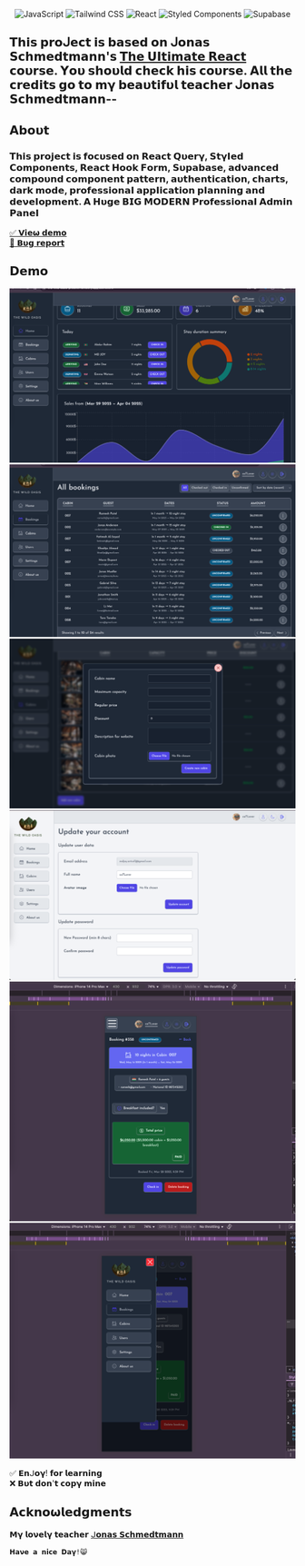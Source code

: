 <div align="center">
  
![JavaScript](https://img.shields.io/badge/JavaScript-F7DF1E?style=for-the-badge&logo=javascript&logoColor=black)
![Tailwind CSS](https://img.shields.io/badge/Tailwind_CSS-06B6D4?style=for-the-badge&logo=tailwindcss&logoColor=white)
![React](https://img.shields.io/badge/React-%2361DAFB.svg?style=for-the-badge&logo=React&logoColor=black)
![Styled Components](https://img.shields.io/badge/styled--components-DB7093?style=for-the-badge&logo=styled-components&logoColor=white)
![Supabase](https://img.shields.io/badge/Supabase-3ECF8E?style=for-the-badge&logo=supabase&logoColor=white)

</div>

## 𝗧𝗵𝗶𝘀 𝗽𝗿𝝾ᒍ𝗲𝗰𝘁 𝗶𝘀 𝗯𝗮𝘀𝗲𝗱 𝝾𝗻 ᒍ𝝾𝗻𝗮𝘀 𝗦𝗰𝗵𝗺𝗲𝗱𝘁𝗺𝗮𝗻𝗻'𝘀 [𝗧𝗵𝗲 𝗨𝝞𝘁𝗶𝗺𝗮𝘁𝗲 𝗥𝗲𝗮𝗰𝘁](https://www.udemy.com/user/jonasschmedtmann/) 𝗰𝝾𝞄𝗿𝘀𝗲. 𝝪𝝾𝞄 𝘀𝗵𝝾𝞄𝗹𝗱 𝗰𝗵𝗲𝗰𝗸 𝗵𝗶𝘀 𝗰𝝾𝞄𝗿𝘀𝗲. 𝝖𝗹𝗹 𝘁𝗵𝗲 𝗰𝗿𝗲𝗱𝗶𝘁𝘀 𝗴𝝾 𝘁𝝾 𝗺𝝲 𝗯𝗲𝗮𝞄𝘁𝗶𝗳𝞄𝗹 𝘁𝗲𝗮𝗰𝗵𝗲𝗿 ᒍ𝝾𝗻𝗮𝘀 𝗦𝗰𝗵𝗺𝗲𝗱𝘁𝗺𝗮𝗻𝗻--

## 𝝖𝗯𝝾𝞄𝘁
### 𝝩𝗵𝗶𝘀 𝗽𝗿𝝾𝗷𝗲𝗰𝘁 𝗶𝘀 𝗳𝝾𝗰𝞄𝘀𝗲𝗱 𝝾𝗻 𝗥𝗲𝗮𝗰𝘁 𝗤𝞄𝗲𝗿𝝲, 𝗦𝘁𝝲𝝞𝗲𝗱 𝗖𝗼𝗺𝗽𝗼𝗻𝗲𝗻𝘁𝘀, 𝗥𝗲𝗮𝗰𝘁 𝗛𝗼𝗼𝗸 𝗙𝗼𝗿𝗺, 𝗦𝞄𝗽𝗮𝗯𝗮𝘀𝗲, 𝗮𝗱𝝼𝗮𝗻𝗰𝗲𝗱 𝗰𝗼𝗺𝗽𝗼𝞄𝗻𝗱 𝗰𝗼𝗺𝗽𝗼𝗻𝗲𝗻𝘁 𝗽𝗮𝘁𝘁𝗲𝗿𝗻, 𝗮𝞄𝘁𝗵𝗲𝗻𝘁𝗶𝗰𝗮𝘁𝗶𝗼𝗻, 𝗰𝗵𝗮𝗿𝘁𝘀, 𝗱𝗮𝗿𝗸 𝗺𝗼𝗱𝗲, 𝗽𝗿𝗼𝗳𝗲𝘀𝘀𝗶𝗼𝗻𝗮𝝞 𝗮𝗽𝗽𝝞𝗶𝗰𝗮𝘁𝗶𝗼𝗻 𝗽𝝞𝗮𝗻𝗻𝗶𝗻𝗴 𝗮𝗻𝗱 𝗱𝗲𝝼𝗲𝝞𝗼𝗽𝗺𝗲𝗻𝘁. 𝝖 𝗛𝞄𝗴𝗲 𝗕𝗜𝗚 𝗠𝝤𝗗𝗘𝗥𝝢 𝗣𝗿𝗼𝗳𝗲𝘀𝘀𝗶𝗼𝗻𝗮𝝞 𝝖𝗱𝗺𝗶𝗻 𝗣𝗮𝗻𝗲𝝞

<a href="https://the-wild-oasis-ph0enix46.netlify.app/login">✅ 𝗩𝗶𝗲𝞈 𝗱𝗲𝗺𝝾</a>
<br/>
<a href="https://github.com/pH0enix46/The-Wild-Oasis---REACT/issues">🐛 𝗕𝞄𝗴 𝗿𝗲𝗽𝝾𝗿𝘁</a>

## 𝗗𝗲𝗺𝝾
![Demo](./public/1.png)
![Demo](./public/2.png)
![Demo](./public/3.png)
![Demo](./public/4.png)
![Demo](./public/5.png)
![Demo](./public/6.png)

✅ 𝗘𝗻ᒍ𝝾𝝲! 𝗳𝝾𝗿 𝗹𝗲𝗮𝗿𝗻𝗶𝗻𝗴 
<br/>
❌ 𝗕𝞄𝘁 𝗱𝝾𝗻'𝘁 𝗰𝝾𝗽𝝲 𝗺𝗶𝗻𝗲

## 𝝖𝗰𝗸𝗻𝝾𝞈𝗹𝗲𝗱𝗴𝗺𝗲𝗻𝘁𝘀
𝗠𝝲 𝗹𝝾𝝼𝗲𝗹𝝲 𝘁𝗲𝗮𝗰𝗵𝗲𝗿 [ᒍ𝝾𝗻𝗮𝘀 𝗦𝗰𝗵𝗺𝗲𝗱𝘁𝗺𝗮𝗻𝗻](https://github.com/jonasschmedtmann)

```
𝗛𝗮𝝼𝗲 𝗮 𝗻𝗶𝗰𝗲 𝗗𝗮𝝲!😸
```
